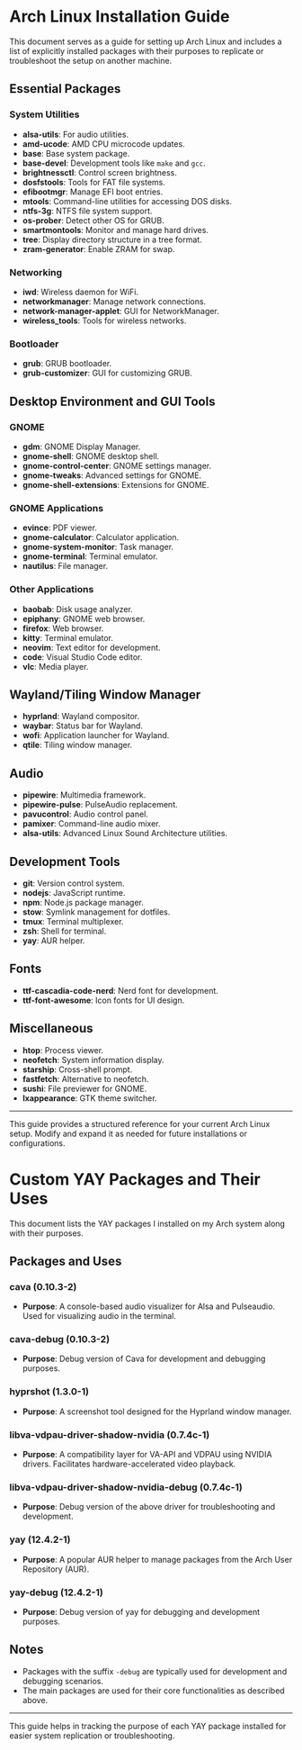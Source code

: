 # Arch Linux Installation Guide

This document serves as a guide for setting up Arch Linux and includes a list of explicitly installed packages with their purposes to replicate or troubleshoot the setup on another machine.

## Essential Packages
### System Utilities
- **alsa-utils**: For audio utilities.
- **amd-ucode**: AMD CPU microcode updates.
- **base**: Base system package.
- **base-devel**: Development tools like `make` and `gcc`.
- **brightnessctl**: Control screen brightness.
- **dosfstools**: Tools for FAT file systems.
- **efibootmgr**: Manage EFI boot entries.
- **mtools**: Command-line utilities for accessing DOS disks.
- **ntfs-3g**: NTFS file system support.
- **os-prober**: Detect other OS for GRUB.
- **smartmontools**: Monitor and manage hard drives.
- **tree**: Display directory structure in a tree format.
- **zram-generator**: Enable ZRAM for swap.

### Networking
- **iwd**: Wireless daemon for WiFi.
- **networkmanager**: Manage network connections.
- **network-manager-applet**: GUI for NetworkManager.
- **wireless_tools**: Tools for wireless networks.

### Bootloader
- **grub**: GRUB bootloader.
- **grub-customizer**: GUI for customizing GRUB.

## Desktop Environment and GUI Tools
### GNOME
- **gdm**: GNOME Display Manager.
- **gnome-shell**: GNOME desktop shell.
- **gnome-control-center**: GNOME settings manager.
- **gnome-tweaks**: Advanced settings for GNOME.
- **gnome-shell-extensions**: Extensions for GNOME.

### GNOME Applications
- **evince**: PDF viewer.
- **gnome-calculator**: Calculator application.
- **gnome-system-monitor**: Task manager.
- **gnome-terminal**: Terminal emulator.
- **nautilus**: File manager.

### Other Applications
- **baobab**: Disk usage analyzer.
- **epiphany**: GNOME web browser.
- **firefox**: Web browser.
- **kitty**: Terminal emulator.
- **neovim**: Text editor for development.
- **code**: Visual Studio Code editor.
- **vlc**: Media player.

## Wayland/Tiling Window Manager
- **hyprland**: Wayland compositor.
- **waybar**: Status bar for Wayland.
- **wofi**: Application launcher for Wayland.
- **qtile**: Tiling window manager.

## Audio
- **pipewire**: Multimedia framework.
- **pipewire-pulse**: PulseAudio replacement.
- **pavucontrol**: Audio control panel.
- **pamixer**: Command-line audio mixer.
- **alsa-utils**: Advanced Linux Sound Architecture utilities.

## Development Tools
- **git**: Version control system.
- **nodejs**: JavaScript runtime.
- **npm**: Node.js package manager.
- **stow**: Symlink management for dotfiles.
- **tmux**: Terminal multiplexer.
- **zsh**: Shell for terminal.
- **yay**: AUR helper.

## Fonts
- **ttf-cascadia-code-nerd**: Nerd font for development.
- **ttf-font-awesome**: Icon fonts for UI design.

## Miscellaneous
- **htop**: Process viewer.
- **neofetch**: System information display.
- **starship**: Cross-shell prompt.
- **fastfetch**: Alternative to neofetch.
- **sushi**: File previewer for GNOME.
- **lxappearance**: GTK theme switcher.

---

This guide provides a structured reference for your current Arch Linux setup. Modify and expand it as needed for future installations or configurations.

# Custom YAY Packages and Their Uses

This document lists the YAY packages I installed on my Arch system along with their purposes.

## Packages and Uses

### cava (0.10.3-2)
- **Purpose**: A console-based audio visualizer for Alsa and Pulseaudio. Used for visualizing audio in the terminal.

### cava-debug (0.10.3-2)
- **Purpose**: Debug version of Cava for development and debugging purposes.

### hyprshot (1.3.0-1)
- **Purpose**: A screenshot tool designed for the Hyprland window manager.

### libva-vdpau-driver-shadow-nvidia (0.7.4c-1)
- **Purpose**: A compatibility layer for VA-API and VDPAU using NVIDIA drivers. Facilitates hardware-accelerated video playback.

### libva-vdpau-driver-shadow-nvidia-debug (0.7.4c-1)
- **Purpose**: Debug version of the above driver for troubleshooting and development.

### yay (12.4.2-1)
- **Purpose**: A popular AUR helper to manage packages from the Arch User Repository (AUR).

### yay-debug (12.4.2-1)
- **Purpose**: Debug version of yay for debugging and development purposes.

## Notes
- Packages with the suffix `-debug` are typically used for development and debugging scenarios.
- The main packages are used for their core functionalities as described above.

---
This guide helps in tracking the purpose of each YAY package installed for easier system replication or troubleshooting.


